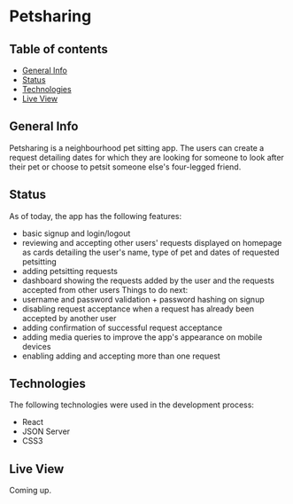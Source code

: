 # Petsharing

## Table of contents
* [General Info](#general-info)
* [Status](#status)
* [Technologies](#technologies)
* [Live View](#live-view)

## General Info
Petsharing is a neighbourhood pet sitting app. The users can create a request detailing dates for which they are looking for someone to look after their pet or choose to petsit someone else's four-legged friend.

## Status
As of today, the app has the following features:
* basic signup and login/logout
* reviewing and accepting other users' requests displayed on homepage as cards detailing the user's name, type of pet and dates of requested petsitting
* adding petsitting requests
* dashboard showing the requests added by the user and the requests accepted from other users
Things to do next:
* username and password validation + password hashing on signup
* disabling request acceptance when a request has already been accepted by another user
* adding confirmation of successful request acceptance
* adding media queries to improve the app's appearance on mobile devices
* enabling adding and accepting more than one request

## Technologies
The following technologies were used in the development process:
* React
* JSON Server
* CSS3

## Live View
Coming up.
